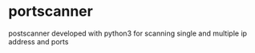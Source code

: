 # portscanner
postscanner developed with python3 for scanning single and multiple ip address and ports
